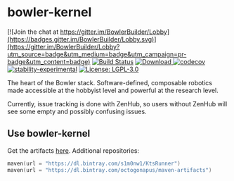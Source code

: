 # bowler-kernel

[![Join the chat at https://gitter.im/BowlerBuilder/Lobby](https://badges.gitter.im/BowlerBuilder/Lobby.svg)](https://gitter.im/BowlerBuilder/Lobby?utm_source=badge&utm_medium=badge&utm_campaign=pr-badge&utm_content=badge)
[![Build Status](https://dev.azure.com/commonwealthrobotics/bowler-kernel/_apis/build/status/CommonWealthRobotics.bowler-kernel?branchName=master)](https://dev.azure.com/commonwealthrobotics/bowler-kernel/_build/latest?definitionId=1&branchName=master)
[![Download](https://api.bintray.com/packages/commonwealthrobotics/maven-artifacts/bowler-kernel/images/download.svg) ](https://bintray.com/commonwealthrobotics/maven-artifacts/bowler-kernel/_latestVersion)
[![codecov](https://codecov.io/gh/CommonWealthRobotics/bowler-kernel/branch/master/graph/badge.svg)](https://codecov.io/gh/CommonWealthRobotics/bowler-kernel)
[![stability-experimental](https://img.shields.io/badge/stability-experimental-orange.svg)](https://github.com/emersion/stability-badges#experimental)
[![License: LGPL-3.0](https://img.shields.io/github/license/CommonWealthRobotics/bowler-kernel.svg)](https://img.shields.io/github/license/CommonWealthRobotics/bowler-kernel.svg)

The heart of the Bowler stack. Software-defined, composable robotics made accessible at the hobbyist level and powerful at the research level.

Currently, issue tracking is done with ZenHub, so users without ZenHub will see some empty and possibly confusing issues.

## Use bowler-kernel

Get the artifacts [here](https://bintray.com/commonwealthrobotics/maven-artifacts/bowler-kernel/_latestVersion). Additional repositories:
```kotlin
maven(url = "https://dl.bintray.com/s1m0nw1/KtsRunner")
maven(url = "https://dl.bintray.com/octogonapus/maven-artifacts")
```
